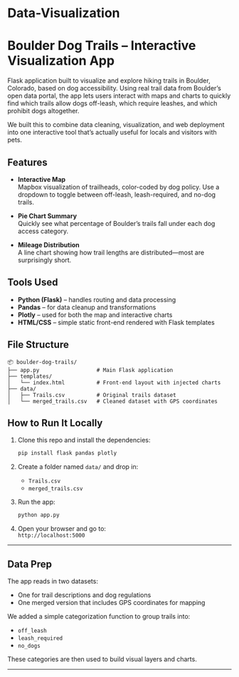 
# Data-Visualization
# Boulder Dog Trails – Interactive Visualization App

Flask application built to visualize and explore hiking trails in Boulder, Colorado, based on dog accessibility. Using real trail data from Boulder’s open data portal, the app lets users interact with maps and charts to quickly find which trails allow dogs off-leash, which require leashes, and which prohibit dogs altogether.

We built this to combine data cleaning, visualization, and web deployment into one interactive tool that’s actually useful for locals and visitors with pets.

## Features

- **Interactive Map**  
  Mapbox visualization of trailheads, color-coded by dog policy. Use a dropdown to toggle between off-leash, leash-required, and no-dog trails.

- **Pie Chart Summary**  
  Quickly see what percentage of Boulder’s trails fall under each dog access category.

- **Mileage Distribution**  
  A line chart showing how trail lengths are distributed—most are surprisingly short.


## Tools Used

- **Python (Flask)** – handles routing and data processing  
- **Pandas** – for data cleanup and transformations  
- **Plotly** – used for both the map and interactive charts  
- **HTML/CSS** – simple static front-end rendered with Flask templates  


## File Structure

```
📦 boulder-dog-trails/
├── app.py                  # Main Flask application
├── templates/
│   └── index.html          # Front-end layout with injected charts
├── data/
│   ├── Trails.csv          # Original trails dataset
│   └── merged_trails.csv   # Cleaned dataset with GPS coordinates
```


## How to Run It Locally

1. Clone this repo and install the dependencies:
   ```bash
   pip install flask pandas plotly
   ```

2. Create a folder named `data/` and drop in:
   - `Trails.csv`
   - `merged_trails.csv`

3. Run the app:
   ```bash
   python app.py
   ```

4. Open your browser and go to:  
   `http://localhost:5000`

---

## Data Prep

The app reads in two datasets:
- One for trail descriptions and dog regulations  
- One merged version that includes GPS coordinates for mapping  

We added a simple categorization function to group trails into:  
- `off_leash`  
- `leash_required`  
- `no_dogs`  

These categories are then used to build visual layers and charts.

---